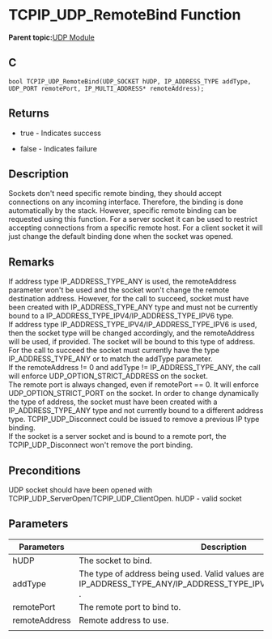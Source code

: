 # TCPIP\_UDP\_RemoteBind Function

**Parent topic:**[UDP Module](GUID-D2D8E9C8-0778-41E2-8F0B-194954B92250.md)

## C

```
bool TCPIP_UDP_RemoteBind(UDP_SOCKET hUDP, IP_ADDRESS_TYPE addType, UDP_PORT remotePort, IP_MULTI_ADDRESS* remoteAddress); 
```

## Returns

-   true - Indicates success

-   false - Indicates failure


## Description

Sockets don't need specific remote binding, they should accept connections on any incoming interface. Therefore, the binding is done automatically by the stack. However, specific remote binding can be requested using this function. For a server socket it can be used to restrict accepting connections from a specific remote host. For a client socket it will just change the default binding done when the socket was opened.

## Remarks

If address type IP\_ADDRESS\_TYPE\_ANY is used, the remoteAddress parameter won't be used and the socket won't change the remote destination address. However, for the call to succeed, socket must have been created with IP\_ADDRESS\_TYPE\_ANY type and must not be currently bound to a IP\_ADDRESS\_TYPE\_IPV4/IP\_ADDRESS\_TYPE\_IPV6 type.<br />If address type IP\_ADDRESS\_TYPE\_IPV4/IP\_ADDRESS\_TYPE\_IPV6 is used, then the socket type will be changed accordingly, and the remoteAddress will be used, if provided. The socket will be bound to this type of address. For the call to succeed the socket must currently have the type IP\_ADDRESS\_TYPE\_ANY or to match the addType parameter.<br />If the remoteAddress != 0 and addType != IP\_ADDRESS\_TYPE\_ANY, the call will enforce UDP\_OPTION\_STRICT\_ADDRESS on the socket.<br />The remote port is always changed, even if remotePort == 0. It will enforce UDP\_OPTION\_STRICT\_PORT on the socket. In order to change dynamically the type of address, the socket must have been created with a IP\_ADDRESS\_TYPE\_ANY type and not currently bound to a different address type. TCPIP\_UDP\_Disconnect could be issued to remove a previous IP type binding.<br />If the socket is a server socket and is bound to a remote port, the TCPIP\_UDP\_Disconnect won't remove the port binding.

## Preconditions

UDP socket should have been opened with TCPIP\_UDP\_ServerOpen/TCPIP\_UDP\_ClientOpen. hUDP - valid socket

## Parameters

|Parameters|Description|
|----------|-----------|
|hUDP|The socket to bind.|
|addType|The type of address being used. Valid values are IP\_ADDRESS\_TYPE\_ANY/IP\_ADDRESS\_TYPE\_IPV4/IP\_ADDRESS\_TYPE\_IPV6 .|
|remotePort|The remote port to bind to.|
|remoteAddress|Remote address to use.|
|||

